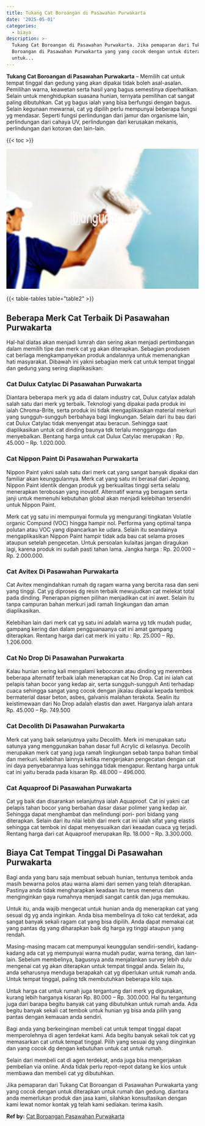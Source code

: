 ```yaml
---
title: Tukang Cat Boroangan di Pasawahan Purwakarta
date: '2025-05-01'
categories:
  - biaya
description: >-
  Tukang Cat Boroangan di Pasawahan Purwakarta. Jika pemaparan dari Tukang Cat
  Boroangan di Pasawahan Purwakarta yang yang cocok dengan untuk diterapkan
  untuk...
---
```


**Tukang Cat Boroangan di Pasawahan Purwakarta** – Memilih cat untuk tempat tinggal dan gedung yang akan dipakai tidak boleh asal-asalan. Pemilihan warna, keawetan serta hasil yang bagus semestinya diperhatikan. Selain untuk menghidupkan suasana hunian, ternyata pemilihan cat sangat paling dibutuhkan. Cat yg bagus ialah yang bisa berfungsi dengan bagus. Selain kegunaan mewarnai, cat yg dipilih perlu mempunyai beberapa fungsi yg mendasar. Seperti fungsi perlindungan dari jamur dan organisme lain, perlindungan dari cahaya UV, perlindungan dari kerusakan mekanis, perlindungan dari kotoran dan lain-lain.

{{< toc >}}

![Tukang Cat Boroangan di Pasawahan Purwakarta](/images/jasa-cat-murah05.png)

{{< table-tables table="table2" >}}

## Beberapa Merk Cat Terbaik Di Pasawahan Purwakarta

Hal-hal diatas akan menjadi lumrah dan sering akan menjadi pertimbangan dalam memilih tipe dan merk cat yg akan diterapkan. Sebagian produsen cat berlaga mengkampanyekan produk andalannya untuk memenangkan hati masyarakat. Dibawah ini yakni sebagian merk cat untuk tempat tinggal dan gedung yang sering diaplikasikan:

### Cat Dulux Catylac Di Pasawahan Purwakarta

Diantara beberapa merk yg ada di dalam industry cat, Dulux catylax adalah salah satu dari merk yg terbaik. Teknologi yang dipakai pada produk ini ialah Chroma-Brite, serta produk ini tidak mengaplikasikan material merkuri yang sungguh-sungguh berbahaya bagi lingkungan. Selain dari itu bau dari cat Dulux Catylac tidak menyengat atau beracun. Sehingga saat diaplikasikan untuk cat dinding baunya tdk terlalu mengganggu dan menyebalkan. Bentang harga untuk cat Dulux Catylac merupakan : Rp. 45.000 – Rp. 1.020.000.

### Cat Nippon Paint Di Pasawahan Purwakarta

Nippon Paint yakni salah satu dari merk cat yang sangat banyak dipakai dan familiar akan keunggulannya. Merk cat yang satu ini berasal dari Jepang, Nippon Paint identik dengan produk yg berkualitas tinggi serta selalu menerapkan terobosan yang inovatif. Alternatif warna yg beragam serta janji untuk memenuhi kebutuhan global akan menjadi kelebihan tersendiri untuk Nippon Paint.

Merk cat yg satu ini mempunyai formula yg mengurangi tingkatan Volatile organic Compund (VOC) hingga hampir nol. Performa yang optimal tanpa polutan atau VOC yang dipancarkan ke udara. Selain itu seandainya mengaplikasikan Nippon Paint hampir tidak ada bau cat selama proses ataupun setelah pengecetan. Untuk persoalan kulaitas jangan diragukan lagi, karena produk ini sudah pasti tahan lama. Jangka harga : Rp. 20.000 – Rp. 2.000.000.

### Cat Avitex Di Pasawahan Purwakarta

Cat Avitex mengindahkan rumah dg ragam warna yang bercita rasa dan seni yang tinggi. Cat yg diproses dg resin terbaik mewujudkan cat melekat total pada dinding. Penerapan pigmen pilihan menjadikan cat ini awet. Selain itu tanpa campuran bahan merkuri jadi ramah lingkungan dan aman diaplikasikan.

Kelebihan lain dari merk cat yg satu ini adalah warna yg tdk mudah pudar, gampang kering dan dalam pengguanaanya cat ini amat gampang diterapkan. Rentang harga dari cat merk ini yaitu : Rp. 25.000 – Rp. 1.206.000.

### Cat No Drop Di Pasawahan Purwakarta

Kalau hunian sering kali mengalami kebocoran atau dinding yg merembes beberapa alternatif terbaik ialah menerapkan cat No Drop. Cat ini ialah cat pelapis tahan bocor yang kedap air, serta sungguh-sungguh Anti terhadap cuaca sehingga sangat yang cocok dengan jikalau dipakai kepada tembok bermaterial dasar beton, asbes, galvanis malahan terakota. Sealin itu keistimewaan dari No Drop adalah elastis dan awet. Harganya ialah antara Rp. 45.000 – Rp. 749.500

### Cat Decolith Di Pasawahan Purwakarta

Merk cat yang baik selanjutnya yaitu Decolith. Merk ini merupakan satu satunya yang menggunakan bahan dasar full Acrylic di kelasnya. Decolih merupakan merk cat yang juga ramah lingkungan sebab tanpa bahan timbal dan merkuri. kelebihan lainnya ketika mengerjakan pengecatan dengan cat ini daya penyebarannya luas sehingga tidak mengapur. Rentang harga untuk cat ini yaitu berada pada kisaran Rp. 48.000 – 496.000.

### Cat Aquaproof Di Pasawahan Purwakarta

Cat yg baik dan disarankan selanjutnya ialah Aquaproof. Cat ini yakni cat pelapis tahan bocor yang berbahan dasar dasar polimer yang kedap air. Sehingga dapat menghambat dan melindungi pori- pori bidang yang diterapkan. Selain dari itu nilai lebih dari merk cat ini ialah sifat yang elastis sehingga cat tembok ini dapat menyesuaikan dari keaadan cuaca yg terjadi. Rentang harga dari cat Aquaproof merupakan Rp. 18.000 – Rp. 3.300.000.

## Biaya Cat Tempat Tinggal Di Pasawahan Purwakarta

Bagi anda yang baru saja membuat sebuah hunian, tentunya tembok anda masih bewarna polos atau warna alami dari semen yang telah diterapkan. Pastinya anda tidak mengharapkan keadaan itu terus menerus dan menginginkan gaya rumahnya menjadi sangat cantik dan juga memukau.

Untuk itu, anda wajib mengecat untuk hunian anda dg menerapkan cat yang sesuai dg yg anda inginkan. Anda bisa membelinya di toko cat terdekat, ada sangat banyak sekali ragam cat yang bisa dipilih. Anda dapat memakai cat yang pantas dg yang diharapkan baik dg harga yg tinggi ataupun yang rendah.

Masing-masing macam cat mempunyai keunggulan sendiri-sendiri, kadang-kadang ada cat yg mempunyai warna mudah pudar, warna terang, dan lain-lain. Sebelum membelinya, bagusnya anda menjalankan survey lebih dulu mengenai cat yg akan diterapkan untuk tempat tinggal anda. Selain itu, anda seharusnya menduga berapakah cat yg diperlukan untuk rumah anda. Untuk tempat tinggal, paling tdk membutuhkan beberapa kilo saja.

Untuk harga cat untuk rumah juga tergantung dari merk yg digunakan, kurang lebih harganya kisaran Rp. 80.000 – Rp. 300.000. Hal itu tergantung juga dari barapa begitu banyak cat yang dibutuhkan untuk rumah anda. Ada begitu banyak sekali cat tembok untuk hunian yg bisa anda pilih yang pantas dengan kemauan anda sendiri.

Bagi anda yang berkeinginan membeli cat untuk tempat tinggal dapat memperolehnya di agen terdekat kami. Ada begitu banyak sekali tok cat yg memasarkan cat untuk tempat tinggal. Pilih yang sesuai dg yang diinginkan dan yang cocok dg dengan kebutuhan untuk cat untuk rumah.

Selain dari membeli cat di agen terdekat, anda juga bisa mengerjakan pembelian via online. Anda tidak perlu repot-repot datang ke kios untuk membawa dan membeli cat yg dibutuhkan.

Jika pemaparan dari Tukang Cat Boroangan di Pasawahan Purwakarta yang yang cocok dengan untuk diterapkan untuk rumah dan gedung. diantara anda memerlukan produk dan jasa kami, silahkan konsultasikan dengan kami lewat nomor kontak yg telah kami sediakan. terima kasih.

**Ref by:** [Cat Boroangan Pasawahan Purwakarta](https://id.wikipedia.org/wiki/Cat)
